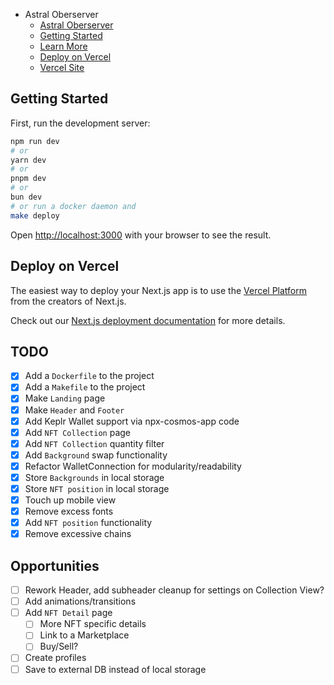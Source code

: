 - Astral Oberserver
  - [Astral Oberserver](#astral-oberserver)
  - [Getting Started](#getting-started)
  - [Learn More](#learn-more)
  - [Deploy on Vercel](#deploy-on-vercel)
  - [Vercel Site](astral-observer.vercel.app)

## Getting Started

First, run the development server:

```bash
npm run dev
# or
yarn dev
# or
pnpm dev
# or
bun dev
# or run a docker daemon and
make deploy
```

Open [http://localhost:3000](http://localhost:3000) with your browser to see the result.

## Deploy on Vercel

The easiest way to deploy your Next.js app is to use the [Vercel Platform](https://vercel.com/new?utm_medium=default-template&filter=next.js&utm_source=create-next-app&utm_campaign=create-next-app-readme) from the creators of Next.js.

Check out our [Next.js deployment documentation](https://nextjs.org/docs/deployment) for more details.

## TODO

- [x] Add a `Dockerfile` to the project
- [x] Add a `Makefile` to the project
- [x] Make `Landing` page
- [x] Make `Header` and `Footer`
- [x] Add Keplr Wallet support via npx-cosmos-app code
- [x] Add `NFT Collection` page
- [x] Add `NFT Collection` quantity filter
- [x] Add `Background` swap functionality
- [x] Refactor WalletConnection for modularity/readability
- [x] Store `Backgrounds` in local storage
- [x] Store `NFT position` in local storage
- [x] Touch up mobile view
- [x] Remove excess fonts
- [x] Add `NFT position` functionality
- [x] Remove excessive chains

## Opportunities

- [ ] Rework Header, add subheader cleanup for settings on Collection View?
- [ ] Add animations/transitions
- [ ] Add `NFT Detail` page
  - [ ] More NFT specific details
  - [ ] Link to a Marketplace
  - [ ] Buy/Sell?
- [ ] Create profiles
- [ ] Save to external DB instead of local storage
